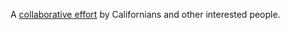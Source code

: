 A <a href="{% link about-us.md %}">collaborative effort</a> by Californians and other interested people.
